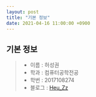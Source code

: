 ```yaml
---
layout: post
title: "기본 정보"
date: 2021-04-16 11:00:00 +0900
---
```


기본 정보
------------
> * 이름 : 허성권
> * 학과 : 컴퓨터공학전공
> * 학번 : 2017108274
> * 블로그 : [Heu_Zz](https://heuzz.github.io)



